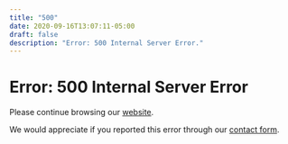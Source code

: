 ```yaml
---
title: "500"
date: 2020-09-16T13:07:11-05:00
draft: false
description: "Error: 500 Internal Server Error."
---
```

Error: 500 Internal Server Error
================================

Please continue browsing our [website](/).

We would appreciate if you reported this error through our [contact form](/contact).
